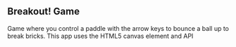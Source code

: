 ## Breakout! Game

Game where you control a paddle with the arrow keys to bounce a ball up to break bricks. This app uses the HTML5 canvas element and API
